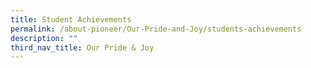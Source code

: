 ```yaml
---
title: Student Achievements
permalink: /about-pioneer/Our-Pride-and-Joy/students-achievements
description: ""
third_nav_title: Our Pride & Joy
---
```

